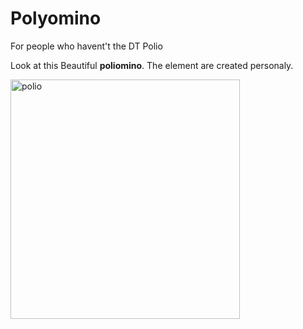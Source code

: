 # Polyomino
For people who havent't the DT Polio

Look at this Beautiful **poliomino**. The element are created personaly.

<img width="367" height="383" alt="polio" src="https://github.com/user-attachments/assets/9c71002b-1681-436d-96dc-5aab8c757602" />
